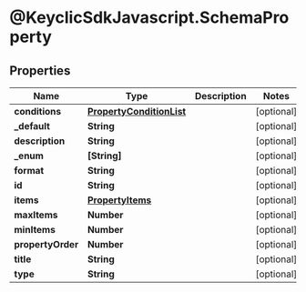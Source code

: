 # @KeyclicSdkJavascript.SchemaProperty

## Properties
Name | Type | Description | Notes
------------ | ------------- | ------------- | -------------
**conditions** | [**PropertyConditionList**](PropertyConditionList.md) |  | [optional] 
**_default** | **String** |  | [optional] 
**description** | **String** |  | [optional] 
**_enum** | **[String]** |  | [optional] 
**format** | **String** |  | [optional] 
**id** | **String** |  | [optional] 
**items** | [**PropertyItems**](PropertyItems.md) |  | [optional] 
**maxItems** | **Number** |  | [optional] 
**minItems** | **Number** |  | [optional] 
**propertyOrder** | **Number** |  | [optional] 
**title** | **String** |  | [optional] 
**type** | **String** |  | [optional] 


